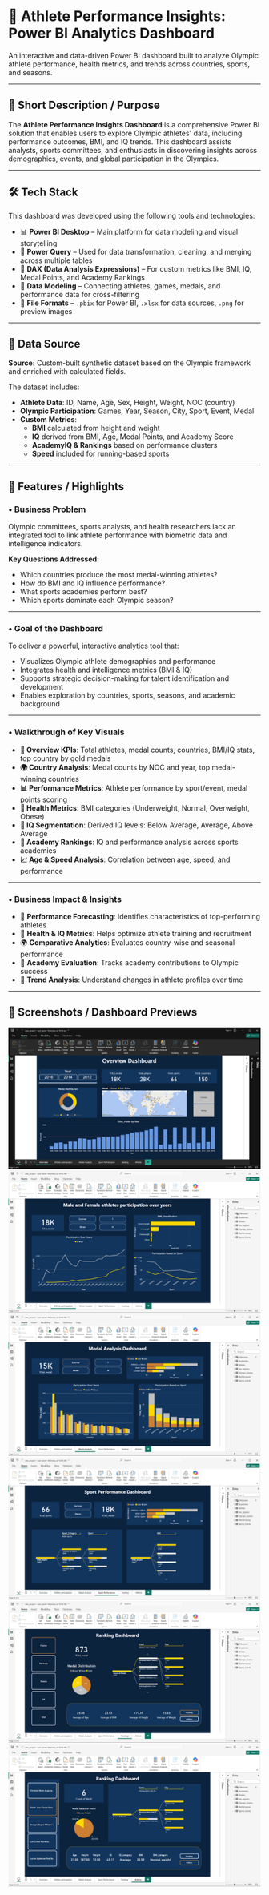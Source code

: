 # 🏅 Athlete Performance Insights: Power BI Analytics Dashboard

An interactive and data-driven Power BI dashboard built to analyze Olympic athlete performance, health metrics, and trends across countries, sports, and seasons.

---

## 📌 Short Description / Purpose

The **Athlete Performance Insights Dashboard** is a comprehensive Power BI solution that enables users to explore Olympic athletes' data, including performance outcomes, BMI, and IQ trends. This dashboard assists analysts, sports committees, and enthusiasts in discovering insights across demographics, events, and global participation in the Olympics.

---

## 🛠️ Tech Stack

This dashboard was developed using the following tools and technologies:

- 📊 **Power BI Desktop** – Main platform for data modeling and visual storytelling  
- 🔄 **Power Query** – Used for data transformation, cleaning, and merging across multiple tables  
- 🧠 **DAX (Data Analysis Expressions)** – For custom metrics like BMI, IQ, Medal Points, and Academy Rankings  
- 🧩 **Data Modeling** – Connecting athletes, games, medals, and performance data for cross-filtering  
- 📁 **File Formats** – `.pbix` for Power BI, `.xlsx` for data sources, `.png` for preview images

---

## 📂 Data Source

**Source:** Custom-built synthetic dataset based on the Olympic framework and enriched with calculated fields.

The dataset includes:

- **Athlete Data**: ID, Name, Age, Sex, Height, Weight, NOC (country)
- **Olympic Participation**: Games, Year, Season, City, Sport, Event, Medal
- **Custom Metrics**:
  - **BMI** calculated from height and weight
  - **IQ** derived from BMI, Age, Medal Points, and Academy Score
  - **AcademyIQ & Rankings** based on performance clusters
  - **Speed** included for running-based sports

---

## 🌟 Features / Highlights

### • Business Problem

Olympic committees, sports analysts, and health researchers lack an integrated tool to link athlete performance with biometric data and intelligence indicators.

**Key Questions Addressed:**

- Which countries produce the most medal-winning athletes?  
- How do BMI and IQ influence performance?  
- What sports academies perform best?  
- Which sports dominate each Olympic season?

---

### • Goal of the Dashboard

To deliver a powerful, interactive analytics tool that:

- Visualizes Olympic athlete demographics and performance  
- Integrates health and intelligence metrics (BMI & IQ)  
- Supports strategic decision-making for talent identification and development  
- Enables exploration by countries, sports, seasons, and academic background

---

### • Walkthrough of Key Visuals

- **🏁 Overview KPIs**: Total athletes, medal counts, countries, BMI/IQ stats, top country by gold medals  
- **🌍 Country Analysis**: Medal counts by NOC and year, top medal-winning countries  
- **📊 Performance Metrics**: Athlete performance by sport/event, medal points scoring  
- **💪 Health Metrics**: BMI categories (Underweight, Normal, Overweight, Obese)  
- **🧠 IQ Segmentation**: Derived IQ levels: Below Average, Average, Above Average  
- **🏫 Academy Rankings**: IQ and performance analysis across sports academies  
- **📈 Age & Speed Analysis**: Correlation between age, speed, and performance

---

### • Business Impact & Insights

- 🎯 **Performance Forecasting**: Identifies characteristics of top-performing athletes  
- 🧠 **Health & IQ Metrics**: Helps optimize athlete training and recruitment  
- 🌍 **Comparative Analytics**: Evaluates country-wise and seasonal performance  
- 🏫 **Academy Evaluation**: Tracks academy contributions to Olympic success  
- 📅 **Trend Analysis**: Understand changes in athlete profiles over time

---

## 📸 Screenshots / Dashboard Previews

![Dashboard Screenshot 1](https://raw.githubusercontent.com/dhaval0v/Athlete-Analytics/main/dashboard-Screenshots/Screenshot%20(290).png)
![Dashboard Screenshot 2](https://raw.githubusercontent.com/dhaval0v/Athlete-Analytics/main/dashboard-Screenshots/Screenshot%20(317).png)
![Dashboard Screenshot 3](https://raw.githubusercontent.com/dhaval0v/Athlete-Analytics/main/dashboard-Screenshots/Screenshot%20(318).png)
![Dashboard Screenshot 4](https://raw.githubusercontent.com/dhaval0v/Athlete-Analytics/main/dashboard-Screenshots/Screenshot%20(319).png)
![Dashboard Screenshot 5](https://raw.githubusercontent.com/dhaval0v/Athlete-Analytics/main/dashboard-Screenshots/Screenshot%20(320).png)
![Dashboard Screenshot 6](https://raw.githubusercontent.com/dhaval0v/Athlete-Analytics/main/dashboard-Screenshots/Screenshot%20(321).png)

